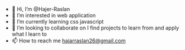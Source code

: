 - 👋 Hi, I’m @Hajer-Raslan
- 👀 I’m interested in web application
- 🌱 I’m currently learning css javascript
- 💞️ I’m looking to collaborate on I find projects to learn from and apply what I learn to
- 📫 How to reach me hajarraslan26@gmail.com


